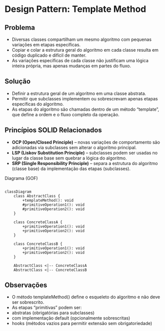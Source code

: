 # Design Pattern: Template Method

## Problema
-	Diversas classes compartilham um mesmo algoritmo com pequenas variações em etapas específicas.
-	Copiar e colar a estrutura geral do algoritmo em cada classe resulta em código duplicado e difícil de manter.
-	As variações específicas de cada classe não justificam uma lógica inteira própria, mas apenas mudanças em partes do fluxo.

## Solução
-	Definir a estrutura geral de um algoritmo em uma classe abstrata.
-	Permitir que subclasses implementem ou sobrescrevam apenas etapas específicas do algoritmo.
-	As etapas do algoritmo são chamadas dentro de um método “template”, que define a ordem e o fluxo completo da operação.

## Princípios SOLID Relacionados
-	**OCP (Open/Closed Principle)** – novas variações de comportamento são adicionadas via subclasses sem alterar o algoritmo principal.
-	**LSP (Liskov Substitution Principle)** – subclasses podem ser usadas no lugar da classe base sem quebrar a lógica do algoritmo.
-	**SRP (Single Responsibility Principle)** – separa a estrutura do algoritmo (classe base) da implementação das etapas (subclasses).

Diagrama (GOF)

```mermaid

classDiagram
    class AbstractClass {
        +templateMethod(): void
        #primitiveOperation1(): void
        #primitiveOperation2(): void
    }

    class ConcreteClassA {
        +primitiveOperation1(): void
        +primitiveOperation2(): void
    }

    class ConcreteClassB {
        +primitiveOperation1(): void
        +primitiveOperation2(): void
    }

    AbstractClass <|-- ConcreteClassA
    AbstractClass <|-- ConcreteClassB

```

## Observações
-	O método templateMethod() define o esqueleto do algoritmo e não deve ser sobrescrito.
-	As etapas “primitivas” podem ser:
-	abstratas (obrigatórias para subclasses)
-	com implementação default (opcionalmente sobrescritas)
-	hooks (métodos vazios para permitir extensão sem obrigatoriedade)
